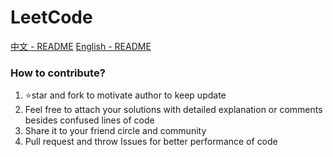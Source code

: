 # LeetCode

[中文 - README](README_CN.md)
[English - README](README_EN.md)

### How to contribute?

1. :star:star and fork to motivate author to keep update
2. Feel free to attach your solutions with detailed explanation or comments besides confused lines of code
3. Share it to your friend circle and community
4. Pull request and throw Issues for better performance of code
